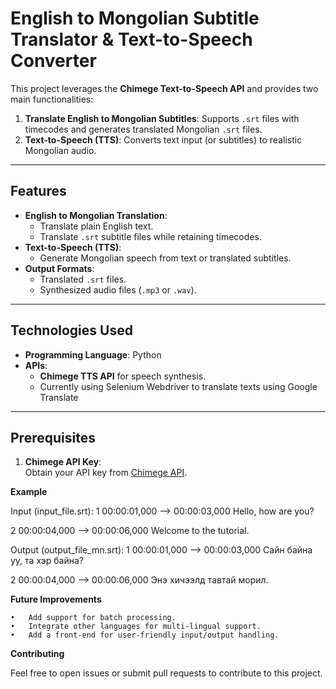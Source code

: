 # English to Mongolian Subtitle Translator & Text-to-Speech Converter

This project leverages the **Chimege Text-to-Speech API** and provides two main functionalities:
1. **Translate English to Mongolian Subtitles**: Supports `.srt` files with timecodes and generates translated Mongolian `.srt` files.
2. **Text-to-Speech (TTS)**: Converts text input (or subtitles) to realistic Mongolian audio.

---

## Features
- **English to Mongolian Translation**:
  - Translate plain English text.
  - Translate `.srt` subtitle files while retaining timecodes.
- **Text-to-Speech (TTS)**:
  - Generate Mongolian speech from text or translated subtitles.
- **Output Formats**:
  - Translated `.srt` files.
  - Synthesized audio files (`.mp3` or `.wav`).

---

## Technologies Used
- **Programming Language**: Python
- **APIs**:
  - **Chimege TTS API** for speech synthesis.
  - Currently using Selenium Webdriver to translate texts using Google Translate

---

## Prerequisites
1. **Chimege API Key**:  
   Obtain your API key from [Chimege API](https://console.chimege.com/login).

**Example**

Input (input_file.srt):
1
00:00:01,000 --> 00:00:03,000
Hello, how are you?

2
00:00:04,000 --> 00:00:06,000
Welcome to the tutorial.

Output (output_file_mn.srt):
1
00:00:01,000 --> 00:00:03,000
Сайн байна уу, та хэр байна?

2
00:00:04,000 --> 00:00:06,000
Энэ хичээлд тавтай морил.

**Future Improvements**

	•	Add support for batch processing.
	•	Integrate other languages for multi-lingual support.
	•	Add a front-end for user-friendly input/output handling.

 
**Contributing**

Feel free to open issues or submit pull requests to contribute to this project.
